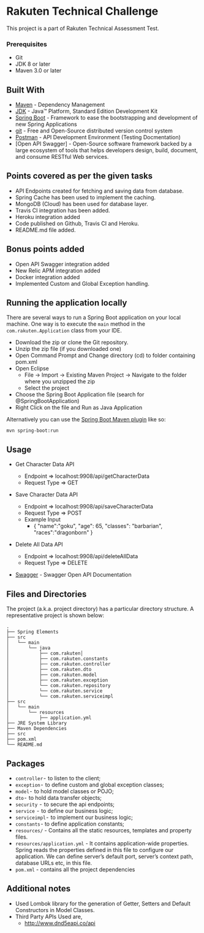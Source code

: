 # Rakuten Technical Challenge

This project is a part of Rakuten Technical Assessment Test. 

### Prerequisites
* Git
* JDK 8 or later
* Maven 3.0 or later

## Built With

* [Maven](https://maven.apache.org/) - Dependency Management
* [JDK](http://www.oracle.com/technetwork/java/javase/downloads/jdk8-downloads-2133151.html) - Java™ Platform, Standard Edition Development Kit 
* [Spring Boot](https://spring.io/projects/spring-boot) - Framework to ease the bootstrapping and development of new Spring Applications
* [git](https://git-scm.com/) - Free and Open-Source distributed version control system 
* [Postman](https://www.getpostman.com/) - API Development Environment (Testing Docmentation)
* [Open API Swagger] - Open-Source software framework backed by a large ecosystem of tools that helps developers design, build, document, and consume RESTful Web services.

## Points covered as per the given tasks

- API Endpoints created for fetching and saving data from database.
- Spring Cache has been used to implement the caching.
- MongoDB (Cloud) has been used for database layer.
- Travis CI integration has been added.
- Heroku integration added
- Code published on Github, Travis CI and Heroku.
- README.md file added.

## Bonus points added
- Open API Swagger integration added
- New Relic APM integration added
- Docker integration added
- Implemented Custom and Global Exception handling. 

## Running the application locally

There are several ways to run a Spring Boot application on your local machine. One way is to execute the `main` method in the `com.rakuten.Application` class from your IDE.

- Download the zip or clone the Git repository.
- Unzip the zip file (if you downloaded one)
- Open Command Prompt and Change directory (cd) to folder containing pom.xml
- Open Eclipse 
   - File -> Import -> Existing Maven Project -> Navigate to the folder where you unzipped the zip
   - Select the project
- Choose the Spring Boot Application file (search for @SpringBootApplication)
- Right Click on the file and Run as Java Application

Alternatively you can use the [Spring Boot Maven plugin](https://docs.spring.io/spring-boot/docs/current/reference/html/build-tool-plugins-maven-plugin.html) like so:

```shell
mvn spring-boot:run
```

## Usage

* Get Character Data API
  -   Endpoint => localhost:9908/api/getCharacterData
  -   Request Type => GET

* Save Character Data API
  -   Endpoint => localhost:9908/api/saveCharacterData
  -   Request Type => POST
  -   Example Input 
      - {
        	"name":"goku",
        	"age": 65,
        	"classes": "barbarian",
        	"races":"dragonborn"
        }


* Delete All Data API
  -   Endpoint => localhost:9908/api/deleteAllData
  -   Request Type => DELETE
                
* [Swagger](http://localhost:9908/swagger-ui.html) - Swagger Open API Documentation

## Files and Directories

The project (a.k.a. project directory) has a particular directory structure. A representative project is shown below:

```
.
├── Spring Elements
├── src
│   └── main
│       └── java
│           ├── com.rakuten│
│           ├── com.rakuten.constants
│           ├── com.rakuten.controller
│           ├── com.rakuten.dto
│           ├── com.rakuten.model
│           ├── com.rakuten.exception
│           └── com.rakuten.repository
│           └── com.rakuten.service
│           └── com.rakuten.serviceimpl
├── src
│   └── main
│       └── resources
│           ├── application.yml
├── JRE System Library
├── Maven Dependencies
├── src
├── pom.xml
└── README.md
```

## Packages

- `controller` -  to listen to the client;
- `exception` -  to define custom and global exception classes;
- `model` -  to hold model classes or POJO;
- `dto` -  to hold data transfer objects;
- `security`  -  to secure the api endpoints;
- `service`  -  to define our business logic;
- `serviceimpl` -  to implement our business logic;
- `constants` - to define application constants;
- `resources/` - Contains all the static resources, templates and property files.
- `resources/application.yml` - It contains application-wide properties. Spring reads the properties defined in this file to configure our application. We can define server’s default port, server’s context path, database URLs etc, in this file.
- `pom.xml` - contains all the project dependencies

## Additional notes

- Used Lombok library for the generation of Getter, Setters and Default Constructors in Model Classes.
- Third Party APIs Used are,
  - http://www.dnd5eapi.co/api
